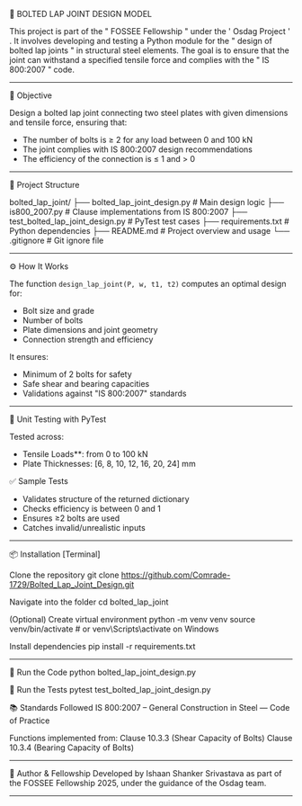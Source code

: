 🔩 BOLTED LAP JOINT DESIGN MODEL

This project is part of the " FOSSEE Fellowship " under the ' Osdag Project ' . 
It involves developing and testing a Python module for the " design of bolted lap joints "  in structural steel elements. 
The goal is to ensure that the joint can withstand a specified tensile force and complies with the " IS 800:2007 " code.

------------------------------------------------------------------------------------------------------------------------

📌 Objective

Design a bolted lap joint connecting two steel plates with given dimensions and tensile force, ensuring that:
- The number of bolts is ≥ 2 for any load between 0 and 100 kN
- The joint complies with IS 800:2007 design recommendations
- The efficiency of the connection is ≤ 1 and > 0

------------------------------------------------------------------------------------------------------------------------

📁 Project Structure

bolted_lap_joint/ 
    ├── bolted_lap_joint_design.py # Main design logic 
    ├── is800_2007.py # Clause implementations from IS 800:2007 
    ├── test_bolted_lap_joint_design.py # PyTest test cases 
    ├── requirements.txt # Python dependencies 
    ├── README.md # Project overview and usage 
    └── .gitignore # Git ignore file


------------------------------------------------------------------------------------------------------------------------

⚙️ How It Works

The function `design_lap_joint(P, w, t1, t2)` computes an optimal design for:
- Bolt size and grade
- Number of bolts
- Plate dimensions and joint geometry
- Connection strength and efficiency

It ensures:
- Minimum of 2 bolts for safety
- Safe shear and bearing capacities
- Validations against "IS 800:2007" standards

------------------------------------------------------------------------------------------------------------------------

🧪 Unit Testing with PyTest

Tested across:
- Tensile Loads**: from 0 to 100 kN
- Plate Thicknesses: [6, 8, 10, 12, 16, 20, 24] mm

✅ Sample Tests
- Validates structure of the returned dictionary
- Checks efficiency is between 0 and 1
- Ensures ≥2 bolts are used
- Catches invalid/unrealistic inputs

------------------------------------------------------------------------------------------------------------------------

📦 Installation [Terminal]

Clone the repository
    git clone https://github.com/Comrade-1729/Bolted_Lap_Joint_Design.git


Navigate into the folder
    cd bolted_lap_joint

(Optional) Create virtual environment
    python -m venv venv
    source venv/bin/activate   # or venv\Scripts\activate on Windows

Install dependencies
    pip install -r requirements.txt

------------------------------------------------------------------------------------------------------------------------

🚀 Run the Code 
    python bolted_lap_joint_design.py

🧪 Run the Tests 
    pytest test_bolted_lap_joint_design.py

📚 Standards Followed
    IS 800:2007 – General Construction in Steel — Code of Practice

Functions implemented from:
    Clause 10.3.3 (Shear Capacity of Bolts)
    Clause 10.3.4 (Bearing Capacity of Bolts)

------------------------------------------------------------------------------------------------------------------------

📜 Author & Fellowship
Developed by Ishaan Shanker Srivastava as part of the FOSSEE Fellowship 2025, under the guidance of the Osdag team.

------------------------------------------------------------------------------------------------------------------------
